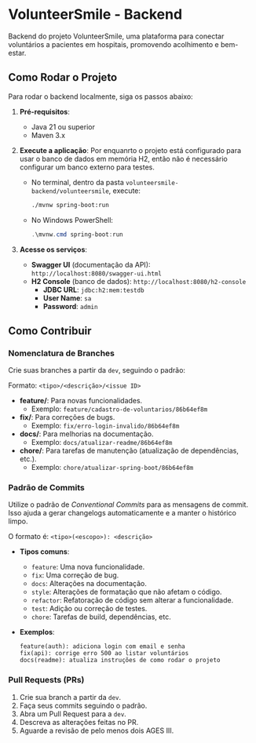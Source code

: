 # VolunteerSmile - Backend

Backend do projeto VolunteerSmile, uma plataforma para conectar voluntários a pacientes em hospitais, promovendo acolhimento e bem-estar.

## Como Rodar o Projeto

Para rodar o backend localmente, siga os passos abaixo:

1.  **Pré-requisitos**:
    *   Java 21 ou superior
    *   Maven 3.x

3.  **Execute a aplicação**:
    Por enquanrto o projeto está configurado para usar o banco de dados em memória H2, então não é necessário configurar um banco externo para testes.

    *   No terminal, dentro da pasta `volunteersmile-backend/volunteersmile`, execute:
        ```sh
        ./mvnw spring-boot:run
        ```
    *   No Windows PowerShell:
        ```powershell
        .\mvnw.cmd spring-boot:run
        ```

4.  **Acesse os serviços**:
    *   **Swagger UI** (documentação da API): `http://localhost:8080/swagger-ui.html`
    *   **H2 Console** (banco de dados): `http://localhost:8080/h2-console`
        *   **JDBC URL**: `jdbc:h2:mem:testdb`
        *   **User Name**: `sa`
        *   **Password**: `admin`

## Como Contribuir

### Nomenclatura de Branches

Crie suas branches a partir da `dev`, seguindo o padrão:

Formato: `<tipo>/<descrição>/<issue ID>`

*   **feature/**: Para novas funcionalidades.
    *   Exemplo: `feature/cadastro-de-voluntarios/86b64ef8m`
*   **fix/**: Para correções de bugs.
    *   Exemplo: `fix/erro-login-invalido/86b64ef8m`
*   **docs/**: Para melhorias na documentação.
    *   Exemplo: `docs/atualizar-readme/86b64ef8m`
*   **chore/**: Para tarefas de manutenção (atualização de dependências, etc.).
    *   Exemplo: `chore/atualizar-spring-boot/86b64ef8m`

### Padrão de Commits

Utilize o padrão de *Conventional Commits* para as mensagens de commit. Isso ajuda a gerar changelogs automaticamente e a manter o histórico limpo.

O formato é: `<tipo>(<escopo>): <descrição>`

*   **Tipos comuns**:
    *   `feature`: Uma nova funcionalidade.
    *   `fix`: Uma correção de bug.
    *   `docs`: Alterações na documentação.
    *   `style`: Alterações de formatação que não afetam o código.
    *   `refactor`: Refatoração de código sem alterar a funcionalidade.
    *   `test`: Adição ou correção de testes.
    *   `chore`: Tarefas de build, dependências, etc.

*   **Exemplos**:
    ```
    feature(auth): adiciona login com email e senha
    fix(api): corrige erro 500 ao listar voluntários
    docs(readme): atualiza instruções de como rodar o projeto
    ```

### Pull Requests (PRs)

1.  Crie sua branch a partir da `dev`.
2.  Faça seus commits seguindo o padrão.
3.  Abra um Pull Request para a `dev`.
4.  Descreva as alterações feitas no PR.
5.  Aguarde a revisão de pelo menos dois AGES III.
